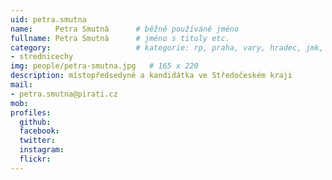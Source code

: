 ```yaml
---
uid: petra.smutna
name:     Petra Smutná  	# běžně používáné jméno
fullname: Petra Smutná  	# jméno s tituly etc.
category:                 	# kategorie: rp, praha, vary, hradec, jmk, senat
- strednicechy
img: people/petra-smutna.jpg   # 165 x 220
description: místopředsedyně a kandidátka ve Středočeském kraji             	# kratký popis, max 160 znaků
mail:
- petra.smutna@pirati.cz
mob:			  
profiles:
  github:       
  facebook:     
  twitter: 		  
  instagram:    
  flickr:		    
---
```


